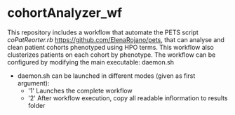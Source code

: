 # cohortAnalyzer_wf

This repository includes a workflow that automate the PETS script *coPatReorter.rb* https://github.com/ElenaRojano/pets, that can analyse and clean patient cohorts phenotyped using HPO terms. This workflow also clusterizes patients on each cohort by phenotype.
The workflow can be configured by modifying the main executable: daemon.sh

* daemon.sh can be launched in different modes (given as first argument):
	+ '1' Launches the complete workflow
	+ '2' After workflow execution, copy all readable inflormation to results folder 

